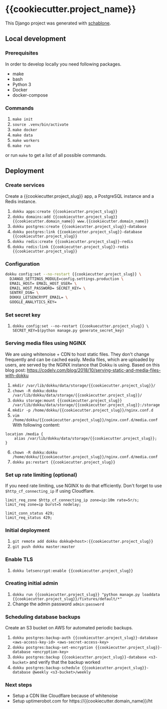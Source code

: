 # {{cookiecutter.project_name}}

This Django project was generated with [schablone](https://github.com/joseferben/schablone).

## Local development

### Prerequisites
In order to develop locally you need following packages.

- make
- bash
- Python 3
- Docker
- docker-compose

### Commands
1. `make init`
2. `source .venv/bin/activate`
3. `make docker`
4. `make data`
5. `make workers`
6. `make run`

or run `make` to get a list of all possible commands.

## Deployment

### Create services
Create a {{cookiecutter.project_slug}} app, a PostgreSQL instance and a Redis instance.
1. `dokku apps:create {{cookiecutter.project_slug}}`
2. `dokku domains:add {{cookiecutter.project_slug}} {{cookiecutter.domain_name}} www.{{cookiecutter.domain_name}}`
3. `dokku postgres:create {{cookiecutter.project_slug}}-database`
4. `dokku postgres:link {{cookiecutter.project_slug}}-database {{cookiecutter.project_slug}}`
5. `dokku redis:create {{cookiecutter.project_slug}}-redis`
6. `dokku redis:link {{cookiecutter.project_slug}}-redis {{cookiecutter.project_slug}}`

### Configuration
```sh
dokku config:set --no-restart {{cookiecutter.project_slug}} \
  DJANGO_SETTINGS_MODULE=config.settings.production \
  EMAIL_HOST= EMAIL_HOST_USER= \
  EMAIL_HOST_PASSWORD= SECRET_KEY= \
  SENTRY_DSN= \
  DOKKU_LETSENCRYPT_EMAIL= \
  GOOGLE_ANALYTICS_KEY=
```

### Set secret key
1. `dokku config:set --no-restart {{cookuecutter.project_slug}} \
  SECRET_KEY=$(python manage.py generate_secret_key)`

### Serving media files using NGINX
We are using whitenoise + CDN to host static files. They don't change frequently and can be cached easily. Media files, which are uploaded by users, are served by the NGINX instance that Dokku is using.
Based on this blog post: https://codelv.com/blog/2018/10/serving-static-and-media-files-with-dokku

1. `mkdir /var/lib/dokku/data/storage/{{cookiecutter.project_slug}}/`
2. `chown -R dokku:dokku /var/lib/dokku/data/storage/{{cookiecutter.project_slug}}/`
3. `dokku storage:mount {{cookiecutter.project_slug}} /var/lib/dokku/data/storage/{{cookiecutter.project_slug}}:/storage`
4. `mkdir -p /home/dokku/{{cookiecutter.project_slug}}/nginx.conf.d`
5. `vim /home/dokku/{{cookiecutter.project_slug}}/nginx.conf.d/media.conf`
With following content:
```nginx
location /media {
    alias /var/lib/dokku/data/storage/{{cookiecutter.project_slug}};
}
```
6. `chown -R dokku:dokku /home/dokku/{{cookiecutter.project_slug}}/nginx.conf.d/media.conf`
7. `dokku ps:restart {{cookiecutter.project_slug}}`

### Set up rate limiting (optional)
If you need rate limiting, use NGINX to do that efficiently. Don't forget to use `$http_cf_connecting_ip` if using Cloudflare.

```
limit_req_zone $http_cf_connecting_ip zone=ip:10m rate=5r/s;
limit_req zone=ip burst=5 nodelay;

limit_conn_status 429;
limit_req_status 429;
```

### Initial deployment
1. `git remote add dokku dokku@<host>:{{cookiecutter.project_slug}}`
2. `git push dokku master:master`

### Enable TLS
1. `dokku letsencrypt:enable {{cookiecutter.project_slug}}`

### Creating initial admin
1. `dokku run {{cookiecutter.project_slug}} "python manage.py loaddata {{cookiecutter.project_slug}}/fixtures/default/*"`
2. Change the admin password `admin:password`

### Scheduling database backups
Create an S3 bucket on AWS for automated periodic backups.

1. `dokku postgres:backup-auth {{cookiecutter.project_slug}}-database <aws-access-key-id> <aws-secret-access-key>`
2. `dokku postgres:backup-set-encryption {{cookiecutter.project_slug}}-database <encryption-key>`
3. `dokku postgres:backup {{cookiecutter.project_slug}}-database <s3-bucket>` and verify that the backup worked
4. `dokku postgres:backup-schedule {{cookiecutter.project_slug}}-database @weekly <s3-bucket>/weekly`

### Next steps
- Setup a CDN like Cloudflare because of whitenoise
- Setup uptimerobot.com for https://{{cookiecutter.domain_name}}/ht
